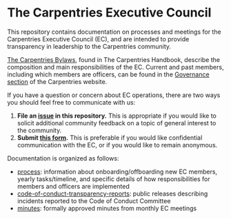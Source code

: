 # The Carpentries Executive Council

This repository contains documentation on processes and meetings for the Carpentries Executive Council (EC), and are intended to provide transparency in leadership to the Carpentries community. 

[The Carpentries Bylaws](https://docs.carpentries.org/topic_folders/governance/bylaws.html#executive-council), 
found in The Carpentries Handbook, describe the composition and main responsibilities of the EC. Current and past members, including which members are officers, can be found in the [Governance section](http://static.carpentries.org/governance/) of the Carpentries website.

If you have a question or concern about EC operations, there are two ways you should feel free to communicate with us:
1. **File an [issue](https://github.com/carpentries/executive-council-info/issues) in this repository.** This is appropriate if you would like to solicit additional community feedback on a topic of general interest to the community.
2. **Submit [this form](https://docs.google.com/forms/d/e/1FAIpQLScdo7AlYfeQN-z5dnO-p8KVI8t17kQUc1VH-Cvrlga5txIwCA/viewform?usp=sf_link).** This is preferable if you would like confidential communication with the EC, or if you would like to remain anonymous.

Documentation is organized as follows:
* [process](process): information about onboarding/offboarding new EC members, yearly tasks/timeline, and specific details of how responsibilities for members and officers are implemented
* [code-of-conduct-transparency-reports](code-of-conduct-transparency-reports): public releases describing incidents reported to the Code of Conduct Committee
* [minutes](minutes): formally approved minutes from monthly EC meetings
